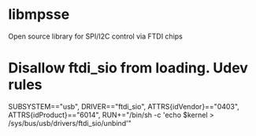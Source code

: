 libmpsse
========

Open source library for SPI/I2C control via FTDI chips

# Disallow ftdi_sio from loading. Udev rules
SUBSYSTEM=="usb", DRIVER=="ftdi_sio", ATTRS{idVendor}=="0403", ATTRS{idProduct}=="6014", RUN+="/bin/sh -c 'echo $kernel > /sys/bus/usb/drivers/ftdi_sio/unbind'"
